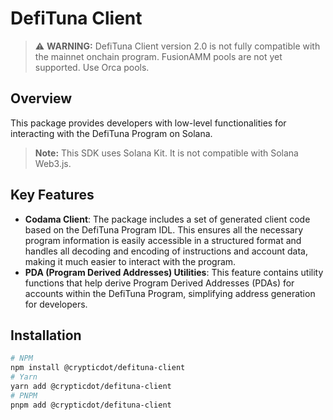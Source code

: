 # DefiTuna Client

> ⚠️ **WARNING:** DefiTuna Client version 2.0 is not fully compatible with the mainnet onchain program.
> FusionAMM pools are not yet supported. Use Orca pools.

## Overview
This package provides developers with low-level functionalities for interacting with the DefiTuna Program on Solana.

> **Note:** This SDK uses Solana Kit. It is not compatible with Solana Web3.js.

## Key Features
- **Codama Client**: The package includes a set of generated client code based on the DefiTuna Program IDL. This ensures all the necessary program information is easily accessible in a structured format and handles all decoding and encoding of instructions and account data, making it much easier to interact with the program.
- **PDA (Program Derived Addresses) Utilities**: This feature contains utility functions that help derive Program Derived Addresses (PDAs) for accounts within the DefiTuna Program, simplifying address generation for developers.

## Installation
```bash
# NPM
npm install @crypticdot/defituna-client
# Yarn
yarn add @crypticdot/defituna-client
# PNPM
pnpm add @crypticdot/defituna-client
```
